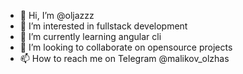 - 👋 Hi, I’m @oljazzz
- 👀 I’m interested in fullstack development
- 🌱 I’m currently learning angular cli
- 💞️ I’m looking to collaborate on opensource projects
- 📫 How to reach me on Telegram @malikov_olzhas

<!---
oljazzz/oljazzz is a ✨ special ✨ repository because its `README.md` (this file) appears on your GitHub profile.
You can click the Preview link to take a look at your changes.
--->
